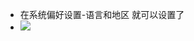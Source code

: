 - 在系统偏好设置-语言和地区 就可以设置了
- ![](https://firebasestorage.googleapis.com/v0/b/firescript-577a2.appspot.com/o/imgs%2Fapp%2Fxinyiheng%2F1xcK1P0sV5.png?alt=media&token=197b3d6b-1962-4ca2-82bf-3744e7bd5c51)
